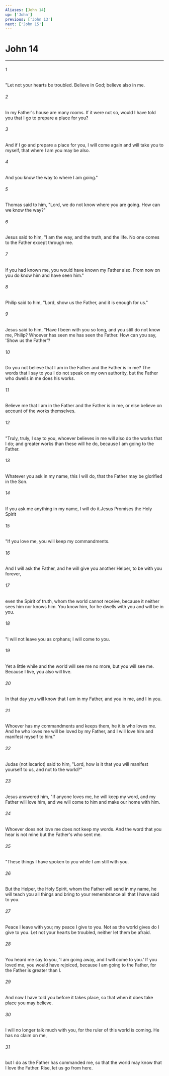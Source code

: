 ```yaml
---
Aliases: [John 14]
up: ['John']
previous: ['John 13']
next: ['John 15']
---
```

# John 14
***



###### 1 
"Let not your hearts be troubled. Believe in God; believe also in me. 

###### 2 
In my Father's house are many rooms. If it were not so, would I have told you that I go to prepare a place for you? 

###### 3 
And if I go and prepare a place for you, I will come again and will take you to myself, that where I am you may be also. 

###### 4 
And you know the way to where I am going." 

###### 5 
Thomas said to him, "Lord, we do not know where you are going. How can we know the way?" 

###### 6 
Jesus said to him, "I am the way, and the truth, and the life. No one comes to the Father except through me. 

###### 7 
If you had known me, you would have known my Father also. From now on you do know him and have seen him." 

###### 8 
Philip said to him, "Lord, show us the Father, and it is enough for us." 

###### 9 
Jesus said to him, "Have I been with you so long, and you still do not know me, Philip? Whoever has seen me has seen the Father. How can you say, 'Show us the Father'? 

###### 10 
Do you not believe that I am in the Father and the Father is in me? The words that I say to you I do not speak on my own authority, but the Father who dwells in me does his works. 

###### 11 
Believe me that I am in the Father and the Father is in me, or else believe on account of the works themselves. 

###### 12 
"Truly, truly, I say to you, whoever believes in me will also do the works that I do; and greater works than these will he do, because I am going to the Father. 

###### 13 
Whatever you ask in my name, this I will do, that the Father may be glorified in the Son. 

###### 14 
If you ask me anything in my name, I will do it.Jesus Promises the Holy Spirit 

###### 15 
"If you love me, you will keep my commandments. 

###### 16 
And I will ask the Father, and he will give you another Helper, to be with you forever, 

###### 17 
even the Spirit of truth, whom the world cannot receive, because it neither sees him nor knows him. You know him, for he dwells with you and will be in you. 

###### 18 
"I will not leave you as orphans; I will come to you. 

###### 19 
Yet a little while and the world will see me no more, but you will see me. Because I live, you also will live. 

###### 20 
In that day you will know that I am in my Father, and you in me, and I in you. 

###### 21 
Whoever has my commandments and keeps them, he it is who loves me. And he who loves me will be loved by my Father, and I will love him and manifest myself to him." 

###### 22 
Judas (not Iscariot) said to him, "Lord, how is it that you will manifest yourself to us, and not to the world?" 

###### 23 
Jesus answered him, "If anyone loves me, he will keep my word, and my Father will love him, and we will come to him and make our home with him. 

###### 24 
Whoever does not love me does not keep my words. And the word that you hear is not mine but the Father's who sent me. 

###### 25 
"These things I have spoken to you while I am still with you. 

###### 26 
But the Helper, the Holy Spirit, whom the Father will send in my name, he will teach you all things and bring to your remembrance all that I have said to you. 

###### 27 
Peace I leave with you; my peace I give to you. Not as the world gives do I give to you. Let not your hearts be troubled, neither let them be afraid. 

###### 28 
You heard me say to you, 'I am going away, and I will come to you.' If you loved me, you would have rejoiced, because I am going to the Father, for the Father is greater than I. 

###### 29 
And now I have told you before it takes place, so that when it does take place you may believe. 

###### 30 
I will no longer talk much with you, for the ruler of this world is coming. He has no claim on me, 

###### 31 
but I do as the Father has commanded me, so that the world may know that I love the Father. Rise, let us go from here.

